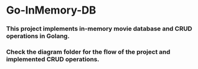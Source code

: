 # Go-InMemory-DB

### This project implements in-memory movie database and CRUD operations in Golang.
### Check the diagram folder for the flow of the project and implemented CRUD operations.

